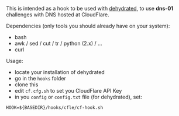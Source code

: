 
This is intended as a hook to be used with [dehydrated](https://github.com/lukas2511/dehydrated), to use **dns-01** challenges with DNS hosted at CloudFlare.

Dependencies (only tools you should already have on your system):
- bash
- awk / sed / cut / tr / python (2.x) / ...
- curl 

Usage:
- locate your installation of dehydrated
- go in the `hooks` folder
- clone this
- edit `cf.cfg.sh` to set you CloudFlare API Key
- in you `config` or `config.txt` file (for dehydrated), set:

`HOOK=${BASEDIR}/hooks/cfle/cf-hook.sh`


